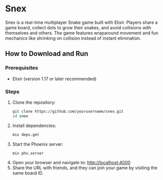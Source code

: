 # Snex

Snex is a real-time multiplayer Snake game built with Elixir. Players share a game board, collect dots to grow their snakes, and avoid collisions with themselves and others. The game features wraparound movement and fun mechanics like shrinking on collision instead of instant elimination.

## How to Download and Run

### Prerequisites

- Elixir (version 1.17 or later recommended)

### Steps

<ol><li>
Clone the repository:<br>

```bash
git clone https://github.com/yourusername/snex.git
cd snex
```
</li>
<li>Install dependencies:

```bash
mix deps.get
```
</li>
<li>Start the Phoenix server:

```bash
mix phx.server
```
</li>

<li>Open your browser and navigate to: <a href="http://localhost:4000">http://localhost:4000</a></li>

<li>Share the URL with friends, and they can join your game by visiting the same board ID.
</li>
</ol>
